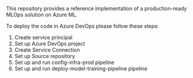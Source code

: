 This repository provides a reference implementation of a production-ready MLOps solution on Azure ML.  
  
To deploy the code in Azure DevOps please follow these steps:  
1. Create service principal  
2. Set up Azure DevOps project  
3. Create Service Connection  
4. Set up Source repository  
5. Set up and run config-infra-prod pipeline  
6. Set up and run deploy-model-training-pipeline pipeline  
  
  

